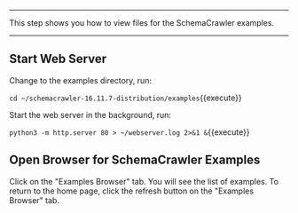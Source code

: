 -----

This step shows you how to view files for the SchemaCrawler examples.

-----

## Start Web Server

Change to the examples directory, run:

`cd ~/schemacrawler-16.11.7-distribution/examples`{{execute}}

Start the web server in the background, run:

`python3 -m http.server 80 > ~/webserver.log 2>&1 &`{{execute}}

## Open Browser for SchemaCrawler Examples

Click on the "Examples Browser" tab. You will see the list of examples. To return to the home page, click the refresh button on the "Examples Browser" tab.
